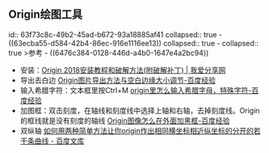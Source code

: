## Origin绘图工具
id:: 63f73c8c-49b2-45ad-b672-93a18885af41
collapsed:: true
	- ((63ecba55-d584-42b4-86ec-916e1116ee13))
	  collapsed:: true
		- collapsed:: true
		  >参考
			- ((6476c384-0128-446d-a4b0-1647e4a2bc94))
- 安装：[Origin 2018安装教程和破解方法(附破解补丁) | 我爱分享网](http://www.zhanshaoyi.com/8687.html)
- 导出去白边 [Origin图片导出方法与空白边缘大小调节-百度经验](https://jingyan.baidu.com/article/48b37f8d3579901a64648884.html)
- 输入希腊字符：文本框里按Ctrl+M [origin里怎么输入希腊字母，特殊字符-百度经验](https://jingyan.baidu.com/article/c85b7a6408b3ca003bac9514.html)
- 加图框：双击刻度，在轴线和刻度线中选择上轴和右轴，去掉刻度线。Origin的框线就是没有刻度的轴线 [Origin图像怎么在外面加黑框-百度经验](https://jingyan.baidu.com/article/546ae18562e7ca1149f28c17.html)
- 双纵轴 [如何用两种简单方法让你origin作出相同横坐标相近纵坐标的分开的若干条曲线 - 百度文库](https://wenku.baidu.com/view/13d54ebe51e79b89680226cf.html)